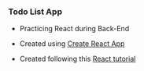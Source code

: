 ### Todo List App

* Practicing React during Back-End

* Created using [Create React App](https://github.com/facebook/create-react-app)

* Created following this [React tutorial](https://www.youtube.com/watch?v=h5crrOsLbpk&list=WL&index=17&t=0s)